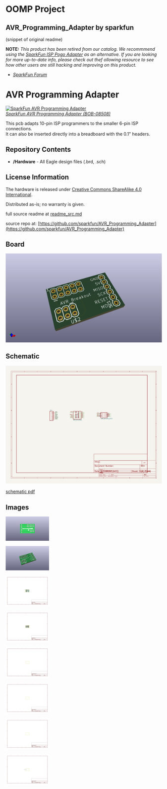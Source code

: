# OOMP Project  
## AVR_Programming_Adapter  by sparkfun  
  
(snippet of original readme)  
  
**NOTE:** *This product has been retired from our catalog. We recommmend using the [SparkFun ISP Pogo Adapter](https://www.sparkfun.com/products/11591) as an alternative. If you are looking for more up-to-date info, please check out thef ollowing resource to see how other users are still hacking and improving on this product.*  
  
* *[SparkFun Forum](https://forum.sparkfun.com/)*  
  
AVR Programming Adapter  
=======================  
  
[![SparkFun AVR Programming Adapter](https://cdn.sparkfun.com//assets/parts/1/1/7/3/05808-01.jpg)  
*SparkFun AVR Programming Adapter (BOB-08508)*](https://www.sparkfun.com/products/8508)  
  
This pcb adapts 10-pin ISP programmers to the smaller 6-pin ISP connections.   
It can also be inserted directly into a breadboard with the 0.1" headers.   
  
Repository Contents  
-------------------  
* **/Hardware** - All Eagle design files (.brd, .sch)  
  
  
License Information  
-------------------  
The hardware is released under [Creative Commons ShareAlike 4.0 International](https://creativecommons.org/licenses/by-sa/4.0/).  
  
Distributed as-is; no warranty is given.  
  
  full source readme at [readme_src.md](readme_src.md)  
  
source repo at: [https://github.com/sparkfun/AVR_Programming_Adapter](https://github.com/sparkfun/AVR_Programming_Adapter)  
## Board  
  
[![working_3d.png](working_3d_600.png)](working_3d.png)  
## Schematic  
  
[![working_schematic.png](working_schematic_600.png)](working_schematic.png)  
  
[schematic pdf](working_schematic.pdf)  
## Images  
  
[![working_3D_bottom.png](working_3D_bottom_140.png)](working_3D_bottom.png)  
  
[![working_3D_top.png](working_3D_top_140.png)](working_3D_top.png)  
  
[![working_assembly_page_01.png](working_assembly_page_01_140.png)](working_assembly_page_01.png)  
  
[![working_assembly_page_02.png](working_assembly_page_02_140.png)](working_assembly_page_02.png)  
  
[![working_assembly_page_03.png](working_assembly_page_03_140.png)](working_assembly_page_03.png)  
  
[![working_assembly_page_04.png](working_assembly_page_04_140.png)](working_assembly_page_04.png)  
  
[![working_assembly_page_05.png](working_assembly_page_05_140.png)](working_assembly_page_05.png)  
  
[![working_assembly_page_06.png](working_assembly_page_06_140.png)](working_assembly_page_06.png)  
